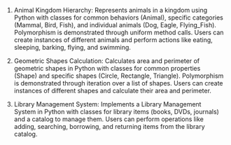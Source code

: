 1. Animal Kingdom Hierarchy:
Represents animals in a kingdom using Python with classes for common behaviors (Animal), specific categories (Mammal, Bird, Fish), and individual animals (Dog, Eagle, Flying_Fish).
Polymorphism is demonstrated through uniform method calls.
Users can create instances of different animals and perform actions like eating, sleeping, barking, flying, and swimming.

2. Geometric Shapes Calculation:
Calculates area and perimeter of geometric shapes in Python with classes for common properties (Shape) and specific shapes (Circle, Rectangle, Triangle).
Polymorphism is demonstrated through iteration over a list of shapes.
Users can create instances of different shapes and calculate their area and perimeter.

3. Library Management System:
Implements a Library Management System in Python with classes for library items (books, DVDs, journals) and a catalog to manage them.
Users can perform operations like adding, searching, borrowing, and returning items from the library catalog.
